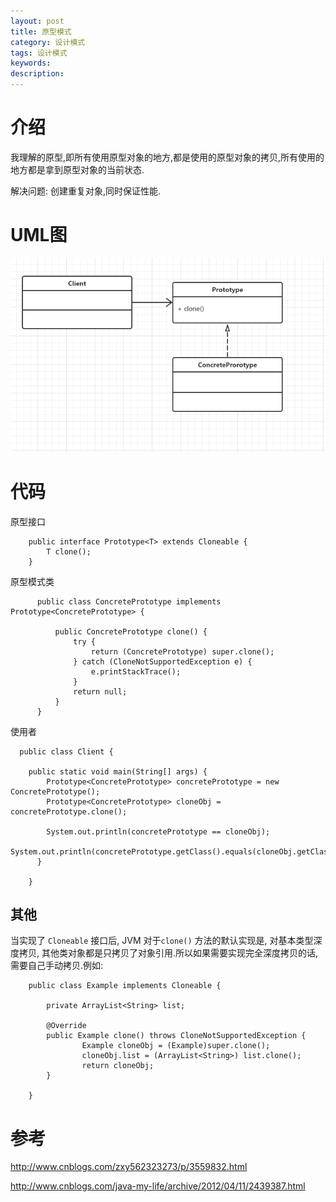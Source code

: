 ```yaml
---
layout: post
title: 原型模式
category: 设计模式
tags: 设计模式
keywords:
description:
---
```


# 介绍

我理解的原型,即所有使用原型对象的地方,都是使用的原型对象的拷贝,所有使用的地方都是拿到原型对象的当前状态.

解决问题: 创建重复对象,同时保证性能.

# UML图

![](/assets/picture/2016-11-24_1.png)

# 代码

原型接口

        public interface Prototype<T> extends Cloneable {
            T clone();
        }

原型模式类

          public class ConcretePrototype implements Prototype<ConcretePrototype> {

              public ConcretePrototype clone() {
                  try {
                      return (ConcretePrototype) super.clone();
                  } catch (CloneNotSupportedException e) {
                      e.printStackTrace();
                  }
                  return null;
              }
          }

使用者

      public class Client {

        public static void main(String[] args) {
            Prototype<ConcretePrototype> concretePrototype = new ConcretePrototype();
            Prototype<ConcretePrototype> cloneObj = concretePrototype.clone();

            System.out.println(concretePrototype == cloneObj);
            System.out.println(concretePrototype.getClass().equals(cloneObj.getClass()));
          }

        }        

## 其他
当实现了 `Cloneable` 接口后, JVM 对于`clone()` 方法的默认实现是, 对基本类型深度拷贝, 其他类对象都是只拷贝了对象引用.所以如果需要实现完全深度拷贝的话,需要自己手动拷贝.例如:

        public class Example implements Cloneable {

            private ArrayList<String> list;

            @Override
            public Example clone() throws CloneNotSupportedException {
                    Example cloneObj = (Example)super.clone();
                    cloneObj.list = (ArrayList<String>) list.clone();
                    return cloneObj;
            }

        }

# 参考

http://www.cnblogs.com/zxy562323273/p/3559832.html

http://www.cnblogs.com/java-my-life/archive/2012/04/11/2439387.html

